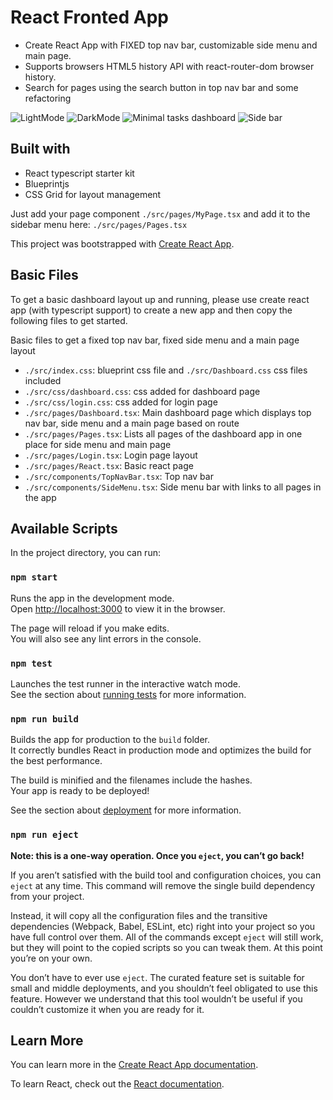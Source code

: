 # React Fronted App

- Create React App with FIXED top nav bar, customizable side menu and main page.
- Supports browsers HTML5 history API with react-router-dom browser history.
- Search for pages using the search button in top nav bar and some refactoring

![LightMode](https://i.ibb.co/DzfZVPM/Screen-Shot-2019-08-20-at-8-36-06-AM.png)
![DarkMode](https://i.ibb.co/ydvHq6Y/Screen-Shot-2019-08-20-at-8-36-18-AM.png)
![Minimal tasks dashboard](https://i.ibb.co/fHc0qjJ/Screen-Shot-2019-08-20-at-5-03-31-PM.png)
![Side bar](https://i.ibb.co/xJWRgLM/Screen-Shot-2019-08-20-at-8-35-53-AM.png)

## Built with

- React typescript starter kit
- Blueprintjs
- CSS Grid for layout management

Just add your page component `./src/pages/MyPage.tsx` and add it to the sidebar menu here:
`./src/pages/Pages.tsx`

This project was bootstrapped with [Create React App](https://github.com/facebook/create-react-app).

## Basic Files

To get a basic dashboard layout up and running, please use create react app (with
typescript support) to create a new app and then copy the following files to get started.

Basic files to get a fixed top nav bar, fixed side menu and a main page layout

- `./src/index.css`: blueprint css file and `./src/Dashboard.css` css files included
- `./src/css/dashboard.css`: css added for dashboard page
- `./src/css/login.css`: css added for login page
- `./src/pages/Dashboard.tsx`: Main dashboard page which displays top nav bar, side menu and a main page based on route
- `./src/pages/Pages.tsx`: Lists all pages of the dashboard app in one place for side menu and main page
- `./src/pages/Login.tsx`: Login page layout
- `./src/pages/React.tsx`: Basic react page
- `./src/components/TopNavBar.tsx`: Top nav bar
- `./src/components/SideMenu.tsx`: Side menu bar with links to all pages in the app

## Available Scripts

In the project directory, you can run:

### `npm start`

Runs the app in the development mode.<br>
Open [http://localhost:3000](http://localhost:3000) to view it in the browser.

The page will reload if you make edits.<br>
You will also see any lint errors in the console.

### `npm test`

Launches the test runner in the interactive watch mode.<br>
See the section about [running tests](https://facebook.github.io/create-react-app/docs/running-tests) for more information.

### `npm run build`

Builds the app for production to the `build` folder.<br>
It correctly bundles React in production mode and optimizes the build for the best performance.

The build is minified and the filenames include the hashes.<br>
Your app is ready to be deployed!

See the section about [deployment](https://facebook.github.io/create-react-app/docs/deployment) for more information.

### `npm run eject`

**Note: this is a one-way operation. Once you `eject`, you can’t go back!**

If you aren’t satisfied with the build tool and configuration choices, you can `eject` at any time. This command will remove the single build dependency from your project.

Instead, it will copy all the configuration files and the transitive dependencies (Webpack, Babel, ESLint, etc) right into your project so you have full control over them. All of the commands except `eject` will still work, but they will point to the copied scripts so you can tweak them. At this point you’re on your own.

You don’t have to ever use `eject`. The curated feature set is suitable for small and middle deployments, and you shouldn’t feel obligated to use this feature. However we understand that this tool wouldn’t be useful if you couldn’t customize it when you are ready for it.

## Learn More

You can learn more in the [Create React App documentation](https://facebook.github.io/create-react-app/docs/getting-started).

To learn React, check out the [React documentation](https://reactjs.org/).
